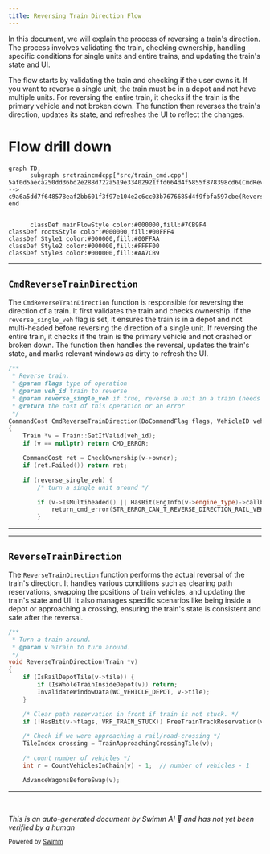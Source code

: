 ```yaml
---
title: Reversing Train Direction Flow
---
```

In this document, we will explain the process of reversing a train's direction. The process involves validating the train, checking ownership, handling specific conditions for single units and entire trains, and updating the train's state and UI.

The flow starts by validating the train and checking if the user owns it. If you want to reverse a single unit, the train must be in a depot and not have multiple units. For reversing the entire train, it checks if the train is the primary vehicle and not broken down. The function then reverses the train's direction, updates its state, and refreshes the UI to reflect the changes.

# Flow drill down

```mermaid
graph TD;
      subgraph srctraincmdcpp["src/train_cmd.cpp"]
5af0d5aeca250dd36bd2e288d722a519e33402921ffd664d4f5855f878398cd6(CmdReverseTrainDirection):::mainFlowStyle --> c9a6a5dd7f648578eaf2bb601f3f97e104e2c6cc03b7676685d4f9fbfa597cbe(ReverseTrainDirection):::mainFlowStyle
end


      classDef mainFlowStyle color:#000000,fill:#7CB9F4
classDef rootsStyle color:#000000,fill:#00FFF4
classDef Style1 color:#000000,fill:#00FFAA
classDef Style2 color:#000000,fill:#FFFF00
classDef Style3 color:#000000,fill:#AA7CB9
```

<SwmSnippet path="/src/train_cmd.cpp" line="2052">

---

## <SwmToken path="src/train_cmd.cpp" pos="2059:2:2" line-data="CommandCost CmdReverseTrainDirection(DoCommandFlag flags, VehicleID veh_id, bool reverse_single_veh)">`CmdReverseTrainDirection`</SwmToken>

The <SwmToken path="src/train_cmd.cpp" pos="2059:2:2" line-data="CommandCost CmdReverseTrainDirection(DoCommandFlag flags, VehicleID veh_id, bool reverse_single_veh)">`CmdReverseTrainDirection`</SwmToken> function is responsible for reversing the direction of a train. It first validates the train and checks ownership. If the <SwmToken path="src/train_cmd.cpp" pos="2056:6:6" line-data=" * @param reverse_single_veh if true, reverse a unit in a train (needs to be in a depot)">`reverse_single_veh`</SwmToken> flag is set, it ensures the train is in a depot and not multi-headed before reversing the direction of a single unit. If reversing the entire train, it checks if the train is the primary vehicle and not crashed or broken down. The function then handles the reversal, updates the train's state, and marks relevant windows as dirty to refresh the UI.

```c++
/**
 * Reverse train.
 * @param flags type of operation
 * @param veh_id train to reverse
 * @param reverse_single_veh if true, reverse a unit in a train (needs to be in a depot)
 * @return the cost of this operation or an error
 */
CommandCost CmdReverseTrainDirection(DoCommandFlag flags, VehicleID veh_id, bool reverse_single_veh)
{
	Train *v = Train::GetIfValid(veh_id);
	if (v == nullptr) return CMD_ERROR;

	CommandCost ret = CheckOwnership(v->owner);
	if (ret.Failed()) return ret;

	if (reverse_single_veh) {
		/* turn a single unit around */

		if (v->IsMultiheaded() || HasBit(EngInfo(v->engine_type)->callback_mask, CBM_VEHICLE_ARTIC_ENGINE)) {
			return_cmd_error(STR_ERROR_CAN_T_REVERSE_DIRECTION_RAIL_VEHICLE_MULTIPLE_UNITS);
		}
```

---

</SwmSnippet>

<SwmSnippet path="/src/train_cmd.cpp" line="1963">

---

## <SwmToken path="src/train_cmd.cpp" pos="1967:2:2" line-data="void ReverseTrainDirection(Train *v)">`ReverseTrainDirection`</SwmToken>

The <SwmToken path="src/train_cmd.cpp" pos="1967:2:2" line-data="void ReverseTrainDirection(Train *v)">`ReverseTrainDirection`</SwmToken> function performs the actual reversal of the train's direction. It handles various conditions such as clearing path reservations, swapping the positions of train vehicles, and updating the train's state and UI. It also manages specific scenarios like being inside a depot or approaching a crossing, ensuring the train's state is consistent and safe after the reversal.

```c++
/**
 * Turn a train around.
 * @param v %Train to turn around.
 */
void ReverseTrainDirection(Train *v)
{
	if (IsRailDepotTile(v->tile)) {
		if (IsWholeTrainInsideDepot(v)) return;
		InvalidateWindowData(WC_VEHICLE_DEPOT, v->tile);
	}

	/* Clear path reservation in front if train is not stuck. */
	if (!HasBit(v->flags, VRF_TRAIN_STUCK)) FreeTrainTrackReservation(v);

	/* Check if we were approaching a rail/road-crossing */
	TileIndex crossing = TrainApproachingCrossingTile(v);

	/* count number of vehicles */
	int r = CountVehiclesInChain(v) - 1;  // number of vehicles - 1

	AdvanceWagonsBeforeSwap(v);
```

---

</SwmSnippet>

&nbsp;

*This is an auto-generated document by Swimm AI 🌊 and has not yet been verified by a human*

<SwmMeta version="3.0.0" repo-id="Z2l0aHViJTNBJTNBT3BlblRURC1jb3BpbG90LWRlbW8lM0ElM0Fzd2ltbWlv" repo-name="OpenTTD-copilot-demo"><sup>Powered by [Swimm](/)</sup></SwmMeta>
